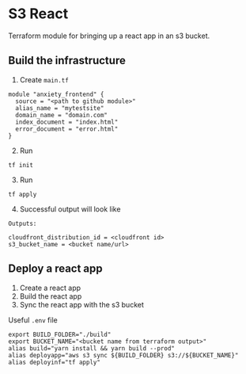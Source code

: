 # S3 React

Terraform module for bringing up a react app in an s3 bucket.

## Build the infrastructure

1. Create `main.tf`
```
module "anxiety_frontend" {
  source = "<path to github module>"
  alias_name = "mytestsite"
  domain_name = "domain.com"
  index_document = "index.html"
  error_document = "error.html"
}
```

2. Run

```tf init```

3. Run

```tf apply```

4. Successful output will look like

```
Outputs:

cloudfront_distribution_id = <cloudfront id>
s3_bucket_name = <bucket name/url>
```

## Deploy a react app


1. Create a react app 
2. Build the react app 
3. Sync the react app with the s3 bucket

Useful `.env` file

```
export BUILD_FOLDER="./build"
export BUCKET_NAME="<bucket name from terraform output>"
alias build="yarn install && yarn build --prod"
alias deployapp="aws s3 sync ${BUILD_FOLDER} s3://${BUCKET_NAME}"
alias deployinf="tf apply"
```





